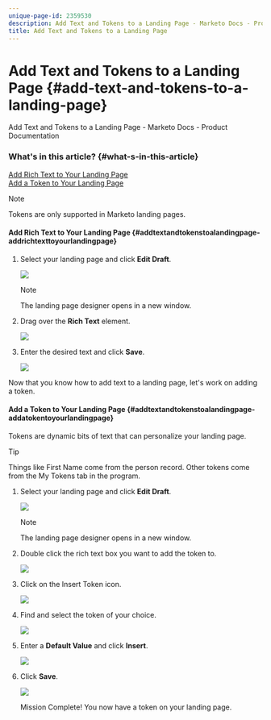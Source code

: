 ```yaml
---
unique-page-id: 2359530
description: Add Text and Tokens to a Landing Page - Marketo Docs - Product Documentation
title: Add Text and Tokens to a Landing Page
---
```


# Add Text and Tokens to a Landing Page {#add-text-and-tokens-to-a-landing-page}

Add Text and Tokens to a Landing Page - Marketo Docs - Product Documentation

### What's in this article? {#what-s-in-this-article}

[Add Rich Text to Your Landing Page](#addtextandtokenstoalandingpage-addrichtexttoyourlandingpage)  
[Add a Token to Your Landing Page](#addtextandtokenstoalandingpage-addatokentoyourlandingpage)

>[!NOTE]
>
>Tokens are only supported in Marketo landing pages.

#### Add Rich Text to Your Landing Page {#addtextandtokenstoalandingpage-addrichtexttoyourlandingpage}

1. Select your landing page and click **Edit Draft**.

   ![](assets/image2014-9-16-14-3a30-3a29.png)

   >[!NOTE]
   >
   >The landing page designer opens in a new window.

1. Drag over the **Rich Text** element.

   ![](assets/image2015-5-21-12-3a28-3a49.png)

1. Enter the desired text and click **Save**.

   ![](assets/image2015-7-8-17-3a0-3a49.png)

Now that you know how to add text to a landing page, let's work on adding a token.

#### Add a Token to Your Landing Page {#addtextandtokenstoalandingpage-addatokentoyourlandingpage}

Tokens are dynamic bits of text that can personalize your landing page.

>[!TIP]
>
>Things like First Name come from the person record. Other tokens come from the My Tokens tab in the program.

1. Select your landing page and click **Edit Draft**.

   ![](assets/image2014-9-16-14-3a30-3a54.png)

   >[!NOTE]
   >
   >The landing page designer opens in a new window.

1. Double click the rich text box you want to add the token to.

   ![](assets/image2015-5-21-12-3a30-3a5.png)

1. Click on the Insert Token icon.

   ![](assets/image2015-7-8-17-3a21-3a53.png)

1. Find and select the token of your choice.

   ![](assets/image2014-9-16-14-3a31-3a20.png)

1. Enter a **Default Value** and click **Insert**.

   ![](assets/image2014-9-16-14-3a31-3a29.png)

1. Click **Save**.

   ![](assets/image2015-7-8-17-3a25-3a22.png)

   Mission Complete! You now have a token on your landing page.

